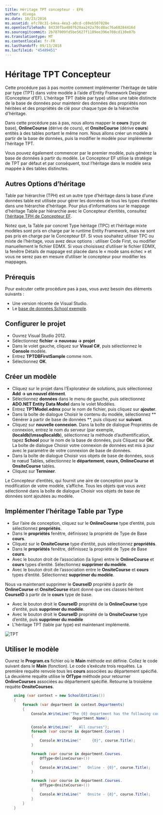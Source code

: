```yaml
---
title: Héritage TPT concepteur - EF6
author: divega
ms.date: 10/23/2016
ms.assetid: efc78c31-b4ea-4ea3-a0cd-c69eb507020e
ms.openlocfilehash: 84330fba4807620aa242a70cd8ac76a60284416d
ms.sourcegitcommit: 2b787009fd5be5627f1189ee396e708cd130e07b
ms.translationtype: MT
ms.contentlocale: fr-FR
ms.lasthandoff: 09/13/2018
ms.locfileid: "45489451"
---
```

# <a name="designer-tpt-inheritance"></a>Héritage TPT Concepteur
Cette procédure pas à pas montre comment implémenter l’héritage de table par type (TPT) dans votre modèle à l’aide d’Entity Framework Designer (Concepteur d’EF). L'héritage TPT (table par type) utilise une table distincte de la base de données pour maintenir des données des propriétés non héritées et des propriétés de clé pour chaque type de la hiérarchie d'héritage.

Dans cette procédure pas à pas, nous allons mapper le **cours** (type de base), **OnlineCourse** (dérive de cours), et **OnsiteCourse** (dérive **cours**) entités à des tables portant le même nom. Nous allons créer un modèle à partir de la base de données, puis la modifier le modèle pour implémenter l’héritage TPT.

Vous pouvez également commencer par le premier modèle, puis générez la base de données à partir du modèle. Le Concepteur EF utilise la stratégie de TPT par défaut et par conséquent, tout l’héritage dans le modèle sera mappée à des tables distinctes.

## <a name="other-inheritance-options"></a>Autres Options d’héritage

Table par hiérarchie (TPH) est un autre type d’héritage dans la base d’une données table est utilisée pour gérer les données de tous les types d’entités dans une hiérarchie d’héritage.  Pour plus d’informations sur le mappage d’héritage Table par hiérarchie avec le Concepteur d’entités, consultez [l’héritage TPH de Concepteur EF](~/ef6/modeling/designer/inheritance/tph.md). 

Notez que, la Table par concret Type héritage (TPC) et l’héritage mixte modèles sont pris en charge par le runtime Entity Framework, mais ne sont pas pris en charge par le Concepteur EF. Si vous souhaitez utiliser TPC ou mixte de l’héritage, vous avez deux options : utiliser Code First, ou modifier manuellement le fichier EDMX. Si vous choisissez d’utiliser le fichier EDMX, la fenêtre Détails de mappage est placée dans le « mode sans échec » et vous ne serez pas en mesure d’utiliser le concepteur pour modifier les mappages.

## <a name="prerequisites"></a>Prérequis

Pour exécuter cette procédure pas à pas, vous avez besoin des éléments suivants :

- Une version récente de Visual Studio.
- Le [base de données School exemple](~/ef6/resources/school-database.md).

## <a name="set-up-the-project"></a>Configurer le projet

-   Ouvrez Visual Studio 2012.
-   Sélectionnez **fichier -&gt; nouveau -&gt; projet**
-   Dans le volet gauche, cliquez sur **Visual C\#**, puis sélectionnez le **Console** modèle.
-   Entrez **TPTDBFirstSample** comme nom.
-   Sélectionnez **OK**.

## <a name="create-a-model"></a>Créer un modèle

-   Cliquez sur le projet dans l’Explorateur de solutions, puis sélectionnez **Add -&gt; un nouvel élément**.
-   Sélectionnez **données** dans le menu de gauche, puis sélectionnez **ADO.NET Entity Data Model** dans le volet Modèles.
-   Entrez **TPTModel.edmx** pour le nom de fichier, puis cliquez sur **ajouter**.
-   Dans la boîte de dialogue Choisir le contenu du modèle, sélectionnez ** Générer à partir de base de données **, puis cliquez sur **suivant**.
-   Cliquez sur **nouvelle connexion**.
    Dans la boîte de dialogue Propriétés de connexion, entrez le nom du serveur (par exemple, **(localdb)\\mssqllocaldb**), sélectionnez la méthode d’authentification, tapez **School** pour le nom de la base de données, puis Cliquez sur **OK**.
    La boîte de dialogue Choisir votre connexion de données est mis à jour avec le paramètre de votre connexion de base de données.
-   Dans la boîte de dialogue Choisir vos objets de base de données, sous le nœud Tables, sélectionnez le **département**, **cours, OnlineCourse et OnsiteCourse** tables.
-   Cliquez sur **Terminer**.

Le Concepteur d’entités, qui fournit une aire de conception pour la modification de votre modèle, s’affiche. Tous les objets que vous avez sélectionné dans la boîte de dialogue Choisir vos objets de base de données sont ajoutées au modèle.

## <a name="implement-table-per-type-inheritance"></a>Implémenter l’héritage Table par Type

-   Sur l’aire de conception, cliquez sur le **OnlineCourse** type d’entité, puis sélectionnez **propriétés**.
-   Dans le **propriétés** fenêtre, définissez la propriété de Type de Base **cours**.
-   Cliquez sur le **OnsiteCourse** type d’entité, puis sélectionnez **propriétés**.
-   Dans le **propriétés** fenêtre, définissez la propriété de Type de Base **cours**.
-   Avec le bouton droit de l’association (la ligne) entre le **OnlineCourse** et **cours** types d’entité.
    Sélectionnez **supprimer du modèle**.
-   Avec le bouton droit de l’association entre le **OnsiteCourse** et **cours** types d’entité.
    Sélectionnez **supprimer du modèle**.

Nous va maintenant supprimer le **CourseID** propriété à partir de **OnlineCourse** et **OnsiteCourse** étant donné que ces classes héritent **CourseID** à partir de le **cours** type de base.

-   Avec le bouton droit le **CourseID** propriété de la **OnlineCourse** type d’entité, puis **supprimer du modèle**.
-   Avec le bouton droit le **CourseID** propriété de la **OnsiteCourse** type d’entité, puis **supprimer du modèle**
-   L'héritage TPT (table par type) est maintenant implémenté.

![TPT](~/ef6/media/tpt.png)

## <a name="use-the-model"></a>Utiliser le modèle

Ouvrez le **Program.cs** fichier où le **Main** méthode est définie. Collez le code suivant dans le **Main** (fonction). Le code s’exécute trois requêtes. La première requête renvoie tous les **cours** associées au département spécifié. La deuxième requête utilise le **OfType** méthode pour retourner **OnlineCourses** associées au département spécifié. Retourne la troisième requête **OnsiteCourses**.

``` csharp
    using (var context = new SchoolEntities())
    {
        foreach (var department in context.Departments)
        {
            Console.WriteLine("The {0} department has the following courses:",
                               department.Name);

            Console.WriteLine("   All courses");
            foreach (var course in department.Courses )
            {
                Console.WriteLine("     {0}", course.Title);
            }

            foreach (var course in department.Courses.
                OfType<OnlineCourse>())
            {
                Console.WriteLine("   Online - {0}", course.Title);
            }

            foreach (var course in department.Courses.
                OfType<OnsiteCourse>())
            {
                Console.WriteLine("   Onsite - {0}", course.Title);
            }
        }
    }
```

